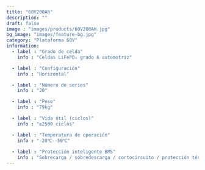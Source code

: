 ```yaml
---
title: "60V200Ah"
description: ""
draft: false
image : "images/products/60V200AH.jpg"
bg_image: "images/feature-bg.jpg"
category: "Plataforma 60V"
information:
  - label : "Grado de celda"
    info : "Celdas LiFePO₄ grado A automotriz"

  - label : "Configuración"
    info : "Horizontal"

  - label : "Número de series"
    info : "20"

  - label : "Peso"
    info : "79kg"

  - label : "Vida útil (ciclos)"
    info : "≥2500 ciclos"

  - label : "Temperatura de operación"
    info : "-20℃--50℃"
    
  - label : "Protección inteligente BMS"
    info : "Sobrecarga / sobredescarga / cortocircuito / protección térmica"
---
```

